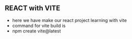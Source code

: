 ## REACT with VITE

- here we have make our react project learning with vite
- command for vite build is
- npm create vite@latest
